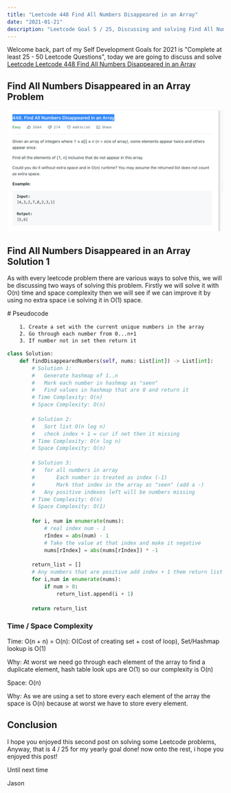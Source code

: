 ```yaml
---
title: "Leetcode 448 Find All Numbers Disappeared in an Array"
date: "2021-01-21"
description: "Leetcode Goal 5 / 25, Discussing and solving Find All Numbers Disappeared in an Array"
---
```


Welcome back, part of my Self Development Goals for 2021 is "Complete at least 25 - 50 Leetcode Questions", today we are going to discuss and solve [Leetcode Leetcode 448 Find All Numbers Disappeared in an Array](https://leetcode.com/problems/find-all-numbers-disappeared-in-an-array)

## Find All Numbers Disappeared in an Array Problem

![Find All Numbers Disappeared in an ArrayProblem](./images/all-missing-numbers.png)

## Find All Numbers Disappeared in an Array Solution 1

As with every leetcode problem there are various ways to solve this, we will be discussing two ways of solving this problem. Firstly we will solve it with O(n) time and space complexity then we will see if we can improve it by using no extra space i.e solving it in O(1) space.

\# Pseudocode

```
    1. Create a set with the current unique numbers in the array
    2. Go through each number from 0...n+1
    3. If number not in set then return it
```

```py
class Solution:
    def findDisappearedNumbers(self, nums: List[int]) -> List[int]:
        # Solution 1:
        #   Generate hashmap of 1..n
        #   Mark each number in hashmap as "seen"
        #   Find values in hashmap that are 0 and return it
        # Time Complexity: O(n)
        # Space Complexity: O(n)

        # Solution 2:
        #   Sort list O(n log n)
        #   check index + 1 = cur if not then it missing
        # Time Complexity: O(n log n)
        # Space Complexity: O(n)

        # Solution 3:
        #   for all numbers in array
        #       Each number is treated as index (-1)
        #       Mark that index in the array as "seen" (add a -)
        #   Any positive indexes left will be numbers missing
        # Time Complexity: O(n)
        # Space Complexity: O(1)

        for i, num in enumerate(nums):
            # real index num - 1
            rIndex = abs(num) - 1
            # Take the value at that index and make it negative
            nums[rIndex] = abs(nums[rIndex]) * -1

        return_list = []
        # Any numbers that are positive add index + 1 them return list
        for i,num in enumerate(nums):
            if num > 0:
                return_list.append(i + 1)

        return return_list
```

### Time / Space Complexity

Time: O(n + n) = O(n): O(Cost of creating set + cost of loop), Set/Hashmap lookup is O(1)

Why: At worst we need go through each element of the array to find a duplicate element, hash table look ups are O(1) so our complexity is O(n)

Space: O(n)

Why: As we are using a set to store every each element of the array the space is O(n) because at worst we have to store every element.

## Conclusion

I hope you enjoyed this second post on solving some Leetcode problems, Anyway, that is 4 / 25 for my yearly goal done! now onto the rest, i hope you enjoyed this post!

Until next time

Jason
